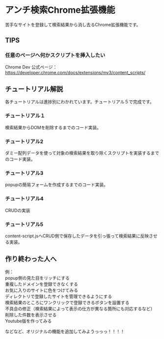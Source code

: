 # アンチ検索Chrome拡張機能
苦手なサイトを登録して検索結果から消し去るChrome拡張機能です。  
  
  
## TIPS
  
### 任意のページへ何かスクリプトを挿入したい
Chrome Dev 公式ページ：https://developer.chrome.com/docs/extensions/mv3/content_scripts/
  
  
## チュートリアル解説
各チュートリアルは進捗別にわかれています。チュートリアル５で完成です。
  
### チュートリアル１
検索結果からDOMを削除するまでのコード実装。
  
### チュートリアル2
ダミー配列データを使って対象の検索結果を取り除くスクリプトを実装するまでのコード実装。
  
### チュートリアル3
popupの簡易フォームを作成するまでのコード実装。
  
### チュートリアル4
CRUDの実装
  
### チュートリアル5
content-script.jsへCRUD側で保存したデータを引っ張って検索結果に反映させる実装。
## 作り終わった人へ
例：  
popup側の見た目をリッチにする  
重複したドメインを登録できなくする  
お気に入りのサイトに色をつけてみる  
ディレクトリで登録したサイトを管理できるようにする  
検索結果のところにワンクリックで登録できるボタンを設置する  
不具合の修正（検索結果によって表示の仕方が異なる箇所にも対応するなど）  
削除した件数を表示させる  
Youtube版を作ってみる  
  
  
などなど、オリジナルの機能を追加してみようっっっ！！！！  
